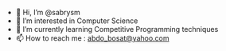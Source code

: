 - 👋 Hi, I’m @sabrysm
- 👀 I’m interested in Computer Science
- 🌱 I’m currently learning Competitive Programming techniques
- 📫 How to reach me : abdo_bosat@yahoo.com

<!---
sabrysm/sabrysm is a ✨ special ✨ repository because its `README.md` (this file) appears on your GitHub profile.
You can click the Preview link to take a look at your changes.
--->
